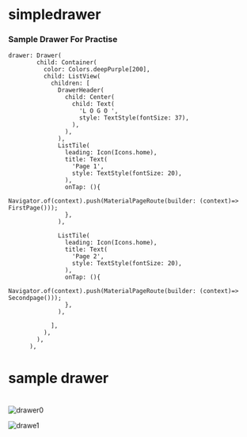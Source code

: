 # simpledrawer

### Sample Drawer For Practise


```
drawer: Drawer(
        child: Container(
          color: Colors.deepPurple[200],
          child: ListView(
            children: [
              DrawerHeader(
                child: Center(
                  child: Text(
                    'L O G O ',
                    style: TextStyle(fontSize: 37),
                  ),
                ),
              ),
              ListTile(
                leading: Icon(Icons.home),
                title: Text(
                  'Page 1',
                  style: TextStyle(fontSize: 20),
                ),
                onTap: (){
                  Navigator.of(context).push(MaterialPageRoute(builder: (context)=> FirstPage()));
                },
              ),

              ListTile(
                leading: Icon(Icons.home),
                title: Text(
                  'Page 2',
                  style: TextStyle(fontSize: 20),
                ),
                onTap: (){
                  Navigator.of(context).push(MaterialPageRoute(builder: (context)=> Secondpage()));
                },
              ),

            ],
          ),
        ),
      ),
```

#
# sample drawer
#

![drawer0](https://user-images.githubusercontent.com/86792533/183133636-909f5258-e203-496d-b229-ac63bb83819f.png)

![drawe1](https://user-images.githubusercontent.com/86792533/183133680-22614710-725a-43d0-8ae6-f63c08d460bb.png)



